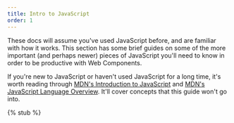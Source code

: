 ```yaml
---
title: Intro to JavaScript
order: 1
---
```


These docs will assume you've used JavaScript before, and are familiar with how it works. This section has some brief
guides on some of the more important (and perhaps newer) pieces of JavaScript you'll need to know in order to be
productive with Web Components.

If you're new to JavaScript or haven't used JavaScript for a long time, it's worth reading through [MDN's Introduction
to JavaScript][mdn-intro] and [MDN's JavaScript Language Overview][mdn-overview]. It'll cover concepts that this guide
won't go into.

[mdn-overview]: https://developer.mozilla.org/en-US/docs/Web/JavaScript/Language_Overview
[mdn-intro]: https://developer.mozilla.org/en-US/docs/Web/javascript

{% stub %}

